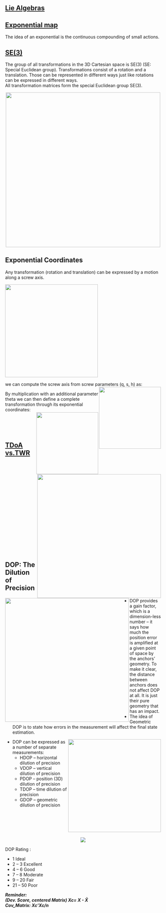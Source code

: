 
   <!---
Started to write on Sep 9 2021
Zahra
-->

## [Lie Algebras](https://www.math.uni-hamburg.de/home/wockel/teaching/data/cohomology_of_lie_algebras_imani.pdf)

## [Exponential map](https://math.stackexchange.com/questions/999515/meaning-of-exponential-map)
   The idea of an exponential is the continuous compounding of small actions.

## [SE(3)](https://rock-learning.github.io/pytransform3d/transformations.html)
   The group of all transformations in the 3D Cartesian space is SE(3) (SE: Special Euclidean group). Transformations consist of a rotation and a translation. Those can be represented in different ways just like rotations can be expressed in different ways.  
   All transformation matrices form the special Euclidean group SE(3).  
 <p align="center">
   <img src="https://user-images.githubusercontent.com/46463022/132751832-1101fca9-34db-48e9-970d-e0b155892fc1.png" width="500">
 </p>
 
## Exponential Coordinates  
   Any transformation (rotation and translation) can be expressed by a motion along a screw axis.      
    
<img src="https://user-images.githubusercontent.com/46463022/132752705-5a27a1c4-4e18-4c81-90c3-5bdf29ea7a48.png" width="300">  

we can compute the screw axis from screw parameters (q, s, h) as:
<img align="right" width="200"  src="https://user-images.githubusercontent.com/46463022/132754648-6750bee9-b32a-4837-9695-6a269f518964.png">    

By multiplication with an additional parameter theta we can then define a complete transformation through its exponential coordinates:  
<img align="right" width="200" src="https://user-images.githubusercontent.com/46463022/132753770-14b46a46-881c-4315-8e78-ff9933e621ce.png">

<br/>
<br/>
<br/>

## [TDoA vs.TWR](https://www.mdpi.com/1424-8220/18/6/1875)    
<img align="right" width="400" src="https://user-images.githubusercontent.com/46463022/132772005-229411ec-96fa-449d-b691-c6df1db1b59a.png" />   
<img align="left" width="400" src="https://user-images.githubusercontent.com/46463022/132771936-a99bdfec-efd3-44b4-adc7-8ddf510c87a4.png" />   

<br/>
<br/>
<br/>
<br/>
<br/>
<br/>
<br/>
<br/>
<br/>
<br/>
<br/>
<br/>
<br/>
<br/>
<br/>
<br/>
<br/>





## DOP: The Dilution of Precision
- DOP provides a gain factor, which is a dimension-less number – it says how much the position error is amplified at a given point of space by the anchors’ geometry. To make it clear, the distance between anchors does not affect DOP at all. It is just their pure geometry that has an impact.
- The idea of Geometric DOP is to state how errors in the measurement will affect the final state estimation.

<img align="right" width="300" src="https://user-images.githubusercontent.com/46463022/133940819-99f276b5-b94d-41f5-b350-52669dc159ff.png">

- DOP can be expressed as a number of separate measurements:
    - HDOP – horizontal dilution of precision
    - VDOP – vertical dilution of precision
    - PDOP – position (3D) dilution of precision
    - TDOP – time dilution of precision
    - GDOP – geometric dilution of precision

<br/>
<br/>
<br/>
<br/>

<p align="center">
   <img src=https://user-images.githubusercontent.com/46463022/133940483-b96725a7-ef5d-4c62-86e0-92411ab89644.png>
</p>

DOP Rating :
   - 1 Ideal 
   - 2 – 3 Excellent 
   - 4 – 6 Good 
   - 7 – 8 Moderate 
   - 9 – 20 Fair 
   - 21 – 50 Poor

***Reminder:***  
***(Dev. Score, centered Matrix) Xc= X - X̄***  
***Cov_Matrix: Xc'Xc/n***



